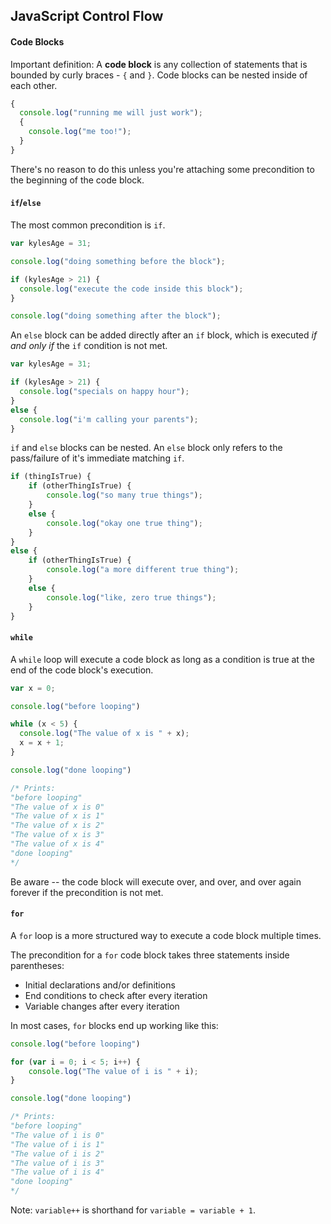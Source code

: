 ## JavaScript Control Flow

#### Code Blocks

Important definition: A **code block** is any collection of statements that is bounded by curly braces - `{` and `}`. Code blocks can be nested inside of each other.

```js
{ 
  console.log("running me will just work"); 
  {
    console.log("me too!"); 
  }
}
```

There's no reason to do this unless you're attaching some precondition to the beginning of the code block.

#### `if`/`else`

The most common precondition is `if`.

```js
var kylesAge = 31;

console.log("doing something before the block");

if (kylesAge > 21) {
  console.log("execute the code inside this block");
}

console.log("doing something after the block");
```

An `else` block can be added directly after an `if` block, which is executed *if and only if* the `if` condition is not met.

```js
var kylesAge = 31;

if (kylesAge > 21) {
  console.log("specials on happy hour");
}
else {
  console.log("i'm calling your parents");
}
```

`if` and `else` blocks can be nested. An `else` block only refers to the pass/failure of it's immediate matching `if`.

```js
if (thingIsTrue) {
    if (otherThingIsTrue) {
        console.log("so many true things");
    }
    else {
        console.log("okay one true thing");
    }
}
else {
    if (otherThingIsTrue) {
        console.log("a more different true thing");
    }
    else {
        console.log("like, zero true things");
    }
}
```

#### `while`

A `while` loop will execute a code block as long as a condition is true at the end of the code block's execution.

```js
var x = 0;

console.log("before looping")

while (x < 5) {
  console.log("The value of x is " + x);
  x = x + 1;
}

console.log("done looping")

/* Prints:
"before looping"
"The value of x is 0"
"The value of x is 1"
"The value of x is 2"
"The value of x is 3"
"The value of x is 4"
"done looping"
*/
```

Be aware -- the code block will execute over, and over, and over again forever if the precondition is not met.

#### `for`

A `for` loop is a more structured way to execute a code block multiple times.

The precondition for a `for` code block takes three statements inside parentheses:

* Initial declarations and/or definitions
* End conditions to check after every iteration
* Variable changes after every iteration

In most cases, `for` blocks end up working like this:

```js
console.log("before looping")

for (var i = 0; i < 5; i++) {
    console.log("The value of i is " + i);
}

console.log("done looping")

/* Prints:
"before looping"
"The value of i is 0"
"The value of i is 1"
"The value of i is 2"
"The value of i is 3"
"The value of i is 4"
"done looping"
*/
```

Note: `variable++` is shorthand for `variable = variable + 1`.

